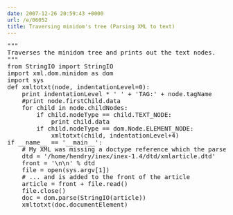 ```yaml
---
date: 2007-12-26 20:59:43 +0000
url: /e/06052
title: Traversing minidom's tree (Parsing XML to text)
---
```


<html>
<pre>
"""
Traverses the minidom tree and prints out the text nodes.
"""
from StringIO import StringIO
import xml.dom.minidom as dom
import sys
def xmltotxt(node, indentationLevel=0):
    print indentationLevel * ' ' + 'TAG:' + node.tagName
    #print node.firstChild.data
    for child in node.childNodes:
        if child.nodeType == child.TEXT_NODE:
            print child.data
        if child.nodeType == dom.Node.ELEMENT_NODE:
            xmltotxt(child, indentationLevel+4)
if __name__ == '__main__':
    # My XML was missing a doctype reference which the parser needs...
    dtd = '/home/hendry/inex/inex-1.4/dtd/xmlarticle.dtd'
    front = '<?xml version="1.0" encoding="ISO-8859-1"?>\n<!DOCTYPE article SYSTEM "%s">\n' % dtd
    file = open(sys.argv[1])
    # ... and is added to the front of the article
    article = front + file.read()
    file.close()
    doc = dom.parse(StringIO(article))
    xmltotxt(doc.documentElement)
</pre>
</html>

